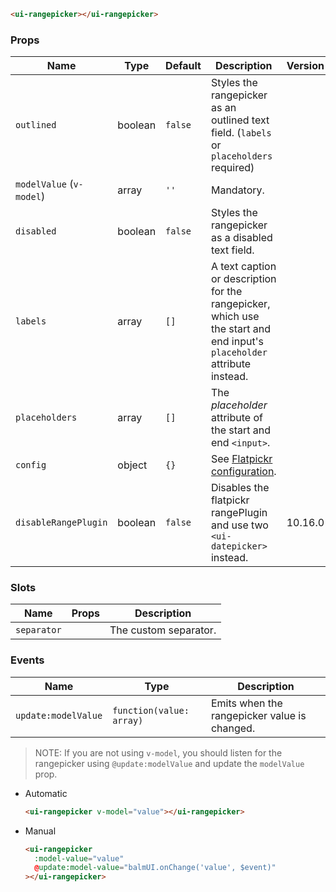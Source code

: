 ```html
<ui-rangepicker></ui-rangepicker>
```

### Props

| Name                     | Type    | Default | Description                                                                                                             | Version |
| ------------------------ | ------- | ------- | ----------------------------------------------------------------------------------------------------------------------- | ------- |
| `outlined`               | boolean | `false` | Styles the rangepicker as an outlined text field. (`labels` or `placeholders` required)                                 |         |
| `modelValue` (`v-model`) | array   | `''`    | Mandatory.                                                                                                              |         |
| `disabled`               | boolean | `false` | Styles the rangepicker as a disabled text field.                                                                        |         |
| `labels`                 | array   | `[]`    | A text caption or description for the rangepicker, which use the start and end input's `placeholder` attribute instead. |         |
| `placeholders`           | array   | `[]`    | The _placeholder_ attribute of the start and end `<input>`.                                                             |         |
| `config`                 | object  | `{}`    | See [Flatpickr configuration](https://flatpickr.js.org/options/).                                                       |         |
| `disableRangePlugin`     | boolean | `false` | Disables the flatpickr rangePlugin and use two `<ui-datepicker>` instead.                                               | 10.16.0 |

### Slots

| Name        | Props | Description           |
| ----------- | ----- | --------------------- |
| `separator` |       | The custom separator. |

### Events

| Name                | Type                     | Description                                  |
| ------------------- | ------------------------ | -------------------------------------------- |
| `update:modelValue` | `function(value: array)` | Emits when the rangepicker value is changed. |

> NOTE: If you are not using `v-model`, you should listen for the rangepicker using `@update:modelValue` and update the `modelValue` prop.

- Automatic

  ```html
  <ui-rangepicker v-model="value"></ui-rangepicker>
  ```

- Manual

  ```html
  <ui-rangepicker
    :model-value="value"
    @update:model-value="balmUI.onChange('value', $event)"
  ></ui-rangepicker>
  ```

